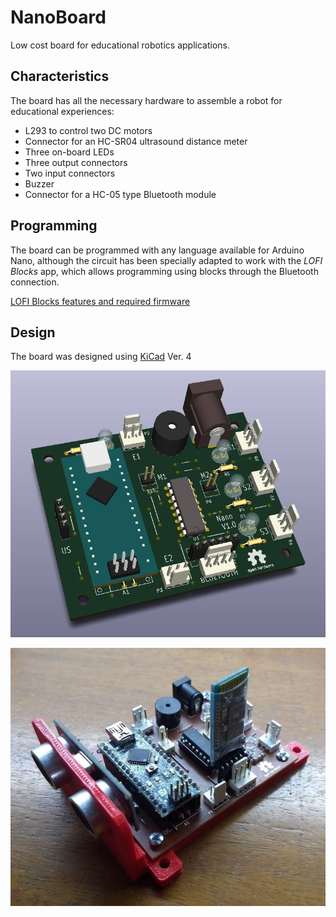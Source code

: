 # NanoBoard
 Low cost board for educational robotics applications.
 
## Characteristics
The board has all the necessary hardware to assemble a robot for educational experiences:
- L293 to control two DC motors
- Connector for an HC-SR04 ultrasound distance meter
- Three on-board LEDs
- Three output connectors
- Two input connectors
- Buzzer
- Connector for a HC-05 type Bluetooth module

## Programming
The board can be programmed with any language available for Arduino Nano, although the circuit has been specially adapted to work with the *LOFI Blocks* app, which allows programming using blocks through the Bluetooth connection.

[LOFI Blocks features and required firmware](https://lofiblocks.com/en/)

## Design
The board was designed using [KiCad](https://kicad-pcb.org/) Ver. 4

![Model](https://github.com/Open-Hardware-Latinoamerica/NanoBoard/blob/master/Imagenes/3dModel.JPG?raw=true)

![Photo](https://github.com/Open-Hardware-Latinoamerica/NanoBoard/blob/master/Imagenes/FotoPCB.jpg?raw=true)


